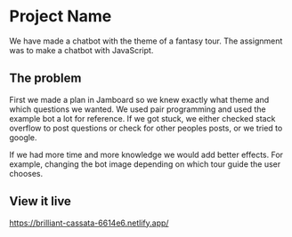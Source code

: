 # Project Name

We have made a chatbot with the theme of a fantasy tour.
The assignment was to make a chatbot with JavaScript.

## The problem

First we made a plan in Jamboard so we knew exactly what theme and which questions we wanted.
We used pair programming and used the example bot a lot for reference. If we got stuck, we either checked stack overflow to post questions or check for other peoples posts, or we tried to google.

If we had more time and more knowledge we would add better effects. For example, changing the bot image depending on which tour guide the user chooses.

## View it live
https://brilliant-cassata-6614e6.netlify.app/
